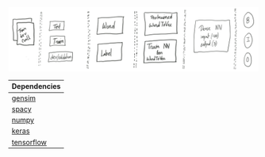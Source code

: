 ![alt text](../assets/dnn.png)

| Dependencies     |
|------------------|
| [gensim][GENSIM] |
| [spacy][SPACY]   |
| [numpy][NP]      |
| [keras][KERAS]   |
| [tensorflow][TF] |


[GENSIM]: <https://radimrehurek.com/gensim/>
[SPACY]: <https://spacy.io/>
[NP]: <https://numpy.org/>
[KERAS]: <https://keras.io/>
[TF]: <https://www.tensorflow.org/>
